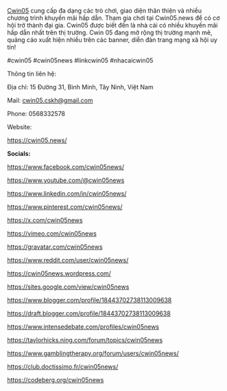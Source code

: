 <p><u><a href="https://cwin05.news/">Cwin05</a></u> cung cấp đa dạng c&aacute;c tr&ograve; chơi, giao diện th&acirc;n thiện v&agrave; nhiều chương tr&igrave;nh khuyến m&atilde;i hấp dẫn. Tham gia chơi tại Cwin05.news để c&oacute; cơ hội trở th&agrave;nh đại gia. Cwin05 được biết đến l&agrave; nh&agrave; c&aacute;i c&oacute; nhiều khuyến m&atilde;i hấp dẫn nhất tr&ecirc;n thị trường. Cwin 05 đang mở rộng thị trường mạnh mẽ, quảng c&aacute;o xuất hiện nhiều tr&ecirc;n c&aacute;c banner, diễn đ&agrave;n trang mạng x&atilde; hội uy t&iacute;n!</p>
<p>#cwin05 #cwin05news #linkcwin05 #nhacaicwin05</p>
<p>Th&ocirc;ng tin li&ecirc;n hệ:</p>
<p>Địa chỉ: 15 Đường 31, B&igrave;nh Minh, T&acirc;y Ninh, Việt Nam</p>
<p>Mail: <a href="mailto:cwin05.cskh@gmail.com">cwin05.cskh@gmail.com</a></p>
<p>Phone: 0568332578</p>
<p>Website:</p>
<p><a href="https://cwin05.news/">https://cwin05.news/</a></p>
<p><strong>Socials:</strong></p>
<p><a href="https://www.facebook.com/cwin05news/">https://www.facebook.com/cwin05news/</a></p>
<p><a href="https://www.youtube.com/@cwin05news">https://www.youtube.com/@cwin05news</a></p>
<p><a href="https://www.linkedin.com/in/cwin05news/">https://www.linkedin.com/in/cwin05news/</a></p>
<p><a href="https://www.pinterest.com/cwin05news/">https://www.pinterest.com/cwin05news/</a></p>
<p><a href="https://x.com/cwin05news">https://x.com/cwin05news</a></p>
<p><a href="https://vimeo.com/cwin05news">https://vimeo.com/cwin05news</a></p>
<p><a href="https://gravatar.com/cwin05news">https://gravatar.com/cwin05news</a></p>
<p><a href="https://www.reddit.com/user/cwin05news/">https://www.reddit.com/user/cwin05news/</a></p>
<p><a href="https://cwin05news.wordpress.com/">https://cwin05news.wordpress.com/</a></p>
<p><a href="https://sites.google.com/view/cwin05news">https://sites.google.com/view/cwin05news</a></p>
<p><a href="https://www.blogger.com/profile/18443702738113009638">https://www.blogger.com/profile/18443702738113009638</a></p>
<p><a href="https://draft.blogger.com/profile/18443702738113009638">https://draft.blogger.com/profile/18443702738113009638</a></p>
<p><a href="https://www.intensedebate.com/profiles/cwin05news">https://www.intensedebate.com/profiles/cwin05news</a></p>
<p><a href="https://taylorhicks.ning.com/forum/topics/cwin05news">https://taylorhicks.ning.com/forum/topics/cwin05news</a></p>
<p><a href="https://www.gamblingtherapy.org/forum/users/cwin05news/">https://www.gamblingtherapy.org/forum/users/cwin05news/</a></p>
<p><a href="https://club.doctissimo.fr/cwin05news/">https://club.doctissimo.fr/cwin05news/</a></p>
<p><a href="https://codeberg.org/cwin05news">https://codeberg.org/cwin05news</a></p>
<p>&nbsp;</p>